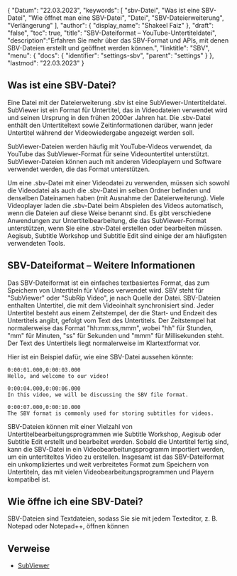 {
"Datum": "22.03.2023",
  "keywords": [
"sbv-Datei",
"Was ist eine SBV-Datei",
"Wie öffnet man eine SBV-Datei",
"Datei",
"SBV-Dateierweiterung",
"Verlängerung"
],
  "author": {
"display_name": "Shakeel Faiz"
},
"draft": "false",
"toc": true,
"title": "SBV-Dateiformat – YouTube-Untertiteldatei",
  "description":"Erfahren Sie mehr über das SBV-Format und APIs, mit denen SBV-Dateien erstellt und geöffnet werden können.",
"linktitle": "SBV",
  "menu": {
    "docs": {
      "identifier": "settings-sbv",
"parent": "settings"
}
},
"lastmod": "22.03.2023"
}

## Was ist eine SBV-Datei?

Eine Datei mit der Dateierweiterung .sbv ist eine SubViewer-Untertiteldatei. SubViewer ist ein Format für Untertitel, das in Videodateien verwendet wird und seinen Ursprung in den frühen 2000er Jahren hat. Die .sbv-Datei enthält den Untertiteltext sowie Zeitinformationen darüber, wann jeder Untertitel während der Videowiedergabe angezeigt werden soll.

SubViewer-Dateien werden häufig mit YouTube-Videos verwendet, da YouTube das SubViewer-Format für seine Videountertitel unterstützt. SubViewer-Dateien können auch mit anderen Videoplayern und Software verwendet werden, die das Format unterstützen.

Um eine .sbv-Datei mit einer Videodatei zu verwenden, müssen sich sowohl die Videodatei als auch die .sbv-Datei im selben Ordner befinden und denselben Dateinamen haben (mit Ausnahme der Dateierweiterung). Viele Videoplayer laden die .sbv-Datei beim Abspielen des Videos automatisch, wenn die Dateien auf diese Weise benannt sind. Es gibt verschiedene Anwendungen zur Untertitelbearbeitung, die das SubViewer-Format unterstützen, wenn Sie eine .sbv-Datei erstellen oder bearbeiten müssen. Aegisub, Subtitle Workshop und Subtitle Edit sind einige der am häufigsten verwendeten Tools.

## SBV-Dateiformat – Weitere Informationen

Das SBV-Dateiformat ist ein einfaches textbasiertes Format, das zum Speichern von Untertiteln für Videos verwendet wird. SBV steht für "SubViewer" oder "SubRip Video", je nach Quelle der Datei. SBV-Dateien enthalten Untertitel, die mit dem Videoinhalt synchronisiert sind. Jeder Untertitel besteht aus einem Zeitstempel, der die Start- und Endzeit des Untertitels angibt, gefolgt vom Text des Untertitels. Der Zeitstempel hat normalerweise das Format "hh:mm:ss,mmm", wobei "hh" für Stunden, "mm" für Minuten, "ss" für Sekunden und "mmm" für Millisekunden steht. Der Text des Untertitels liegt normalerweise im Klartextformat vor.

Hier ist ein Beispiel dafür, wie eine SBV-Datei aussehen könnte:

```
0:00:01.000,0:00:03.000
Hello, and welcome to our video!

0:00:04.000,0:00:06.000
In this video, we will be discussing the SBV file format.

0:00:07.000,0:00:10.000
The SBV format is commonly used for storing subtitles for videos.
```

SBV-Dateien können mit einer Vielzahl von Untertitelbearbeitungsprogrammen wie Subtitle Workshop, Aegisub oder Subtitle Edit erstellt und bearbeitet werden. Sobald die Untertitel fertig sind, kann die SBV-Datei in ein Videobearbeitungsprogramm importiert werden, um ein untertiteltes Video zu erstellen. Insgesamt ist das SBV-Dateiformat ein unkompliziertes und weit verbreitetes Format zum Speichern von Untertiteln, das mit vielen Videobearbeitungsprogrammen und Playern kompatibel ist.

## Wie öffne ich eine SBV-Datei?

SBV-Dateien sind Textdateien, sodass Sie sie mit jedem Texteditor, z. B. Notepad oder Notepad++, öffnen können

## Verweise
* [SubViewer](https://wiki.videolan.org/SubViewer/)

